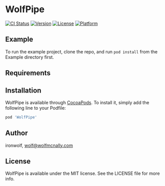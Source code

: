 # WolfPipe

[![CI Status](https://img.shields.io/travis/ironwolf/WolfPipe.svg?style=flat)](https://travis-ci.org/ironwolf/WolfPipe)
[![Version](https://img.shields.io/cocoapods/v/WolfPipe.svg?style=flat)](https://cocoapods.org/pods/WolfPipe)
[![License](https://img.shields.io/cocoapods/l/WolfPipe.svg?style=flat)](https://cocoapods.org/pods/WolfPipe)
[![Platform](https://img.shields.io/cocoapods/p/WolfPipe.svg?style=flat)](https://cocoapods.org/pods/WolfPipe)

## Example

To run the example project, clone the repo, and run `pod install` from the Example directory first.

## Requirements

## Installation

WolfPipe is available through [CocoaPods](https://cocoapods.org). To install
it, simply add the following line to your Podfile:

```ruby
pod 'WolfPipe'
```

## Author

ironwolf, wolf@wolfmcnally.com

## License

WolfPipe is available under the MIT license. See the LICENSE file for more info.

